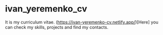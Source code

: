 # ivan_yeremenko_cv
It is my curriculum vitae.
(https://ivan-yeremenko-cv.netlify.app/)[Here] you can check my skills, projects and find my contacts.
